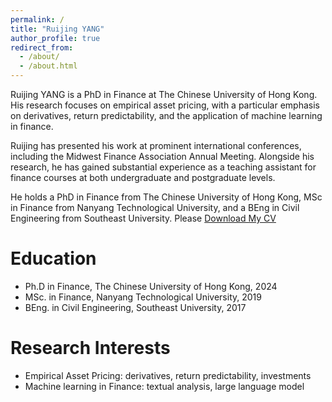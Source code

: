 ```yaml
---
permalink: /
title: "Ruijing YANG"
author_profile: true
redirect_from: 
  - /about/
  - /about.html
---
```


Ruijing YANG is a PhD in Finance at The Chinese University of Hong Kong. His research focuses on empirical asset pricing, with a particular emphasis on derivatives, return predictability, and the application of machine learning in finance.

Ruijing has presented his work at prominent international conferences, including the Midwest Finance Association Annual Meeting. Alongside his research, he has gained substantial experience as a teaching assistant for finance courses at both undergraduate and postgraduate levels.

He holds a PhD in Finance from The Chinese University of Hong Kong, MSc in Finance from Nanyang Technological University, and a BEng in Civil Engineering from Southeast University. Please <a href="https://www.dropbox.com/scl/fi/wj09le3hdxogy6u72jiqc/Ruijing_Yang_CV.pdf?rlkey=ievy7jvu3iapumxpn78wbsrkr&dl=0" target="_blank">Download My CV</a>

Education
======
* Ph.D in Finance, The Chinese University of Hong Kong, 2024
* MSc. in Finance, Nanyang Technological University, 2019
* BEng. in Civil Engineering, Southeast University, 2017

Research Interests
======
* Empirical Asset Pricing: derivatives, return predictability, investments
* Machine learning in Finance: textual analysis, large language model



